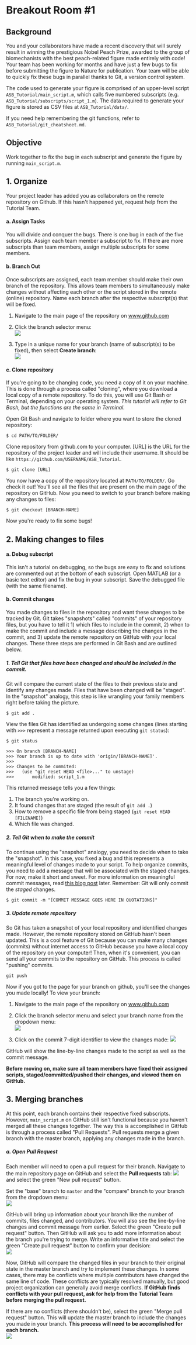 # Breakout Room #1

## Background
You and your collaborators have made a recent discovery that will surely result in winning the prestigious
Nobel Peach Prize, awarded to the group of biomechanists with the best peach-related figure made entirely with 
code! Your team has been working for months and have just a few bugs to fix before submitting the figure to 
Nature for publication. Your team will be able to quickly fix these bugs in parallel thanks to Git, a version control 
system.

The code used to generate your figure is comprised of an upper-level script `ASB_Tutorial/main_script.m`, which 
calls five numbered subscripts (e.g. `ASB_Tutorial/subscripts/script_1.m`). The data required to generate your 
figure is stored as CSV files at `ASB_Tutorial/data/`. 

If you need help remembering the git functions, refer to `ASB_Tutorial/git_cheatsheet.md`.

## Objective
Work together to fix the bug in each subscript and generate the figure by running `main_script.m`.

## 1. Organize
Your project leader has added you as collaborators on the remote repository on Github. If this hasn't happened yet, 
request help from the Tutorial Team.

#### a. Assign Tasks
You will divide and conquer the bugs. There is one bug in each of the five subscripts. Assign each team member a 
subscript to fix. If there are more subscripts than team members, assign multiple subscripts for some members. 

#### b. Branch Out
Once subscripts are assigned, each team member should make their own branch of the repository. This allows team 
members to simultaneously make changes without affecting each other or the script stored in the remote (online) 
repository. Name each branch after the respective subscript(s) that will be fixed. 

1. Navigate to the main page of the repository on www.github.com

2. Click the branch selector menu:    
![](media/branch-selection-dropdown.png)
3. Type in a unique name for your branch (name of subscript(s) to be fixed), then select **Create branch**:    
![](media/branch-creation-text.png)

#### c. Clone repository
If you're going to be changing code, you need a copy of it on your machine. This is done through a process
called "cloning", where you download a local copy of a remote repository. To do this, you will use Git Bash or Terminal,
depending on your operating system. *This tutorial will refer to Git Bash, but the functions are the same in Terminal.*
 
Open Git Bash and navigate to folder where you want to store the cloned repository:
```
$ cd PATH/TO/FOLDER/
```
Clone repository from github.com to your computer. [URL] is the URL for the repository of the project leader and will
include their username. It should be like `https://github.com/USERNAME/ASB_Tutorial`.
```
$ git clone [URL]
```
You now have a copy of the repository located at `PATH/TO/FOLDER/`. Go check it out! You'll see all the files that are 
present on the main page of the repository on GitHub. Now you need to switch to your branch before making any changes to 
files:
```
$ git checkout [BRANCH-NAME]
```
Now you're ready to fix some bugs!

## 2. Making changes to files
#### a. Debug subscript 
This isn't a tutorial on debugging, so the bugs are easy to fix and solutions are commented out at the bottom of each 
subscript. Open MATLAB (or a basic text editor) and fix the bug in your subscript. Save the debugged file (with the 
same filename).
#### b. Commit changes
You made changes to files in the repository and want these changes to be tracked by Git. Git takes "snapshots" called 
"commits" of your repository files, but you have to tell it 1) which files to include in the commit, 2) when to make
the commit and include a message describing the changes in the commit, and 3) update the remote repository on GitHub 
with your local changes. These three steps are performed in Git Bash and are outlined below.

##### 1. Tell Git that files have been changed and should be included in the commit. 
Git will compare the current state of the files to their previous state and identify any changes made. Files that have
been changed will be "staged". In the "snapshot" analogy, this step is like wrangling your family members right before 
taking the picture.
```
$ git add .
```
View the files Git has identified as undergoing some changes (lines starting with `>>>` represent a message returned 
upon executing `git status`):
```
$ git status

>>> On branch [BRANCH-NAME] 
>>> Your branch is up to date with 'origin/[BRANCH-NAME]'.
>>>
>>> Changes to be commited:
>>>   (use "git reset HEAD <file>..." to unstage)
>>>       modified: script_1.m
```
This returned message tells you a few things:
1. The branch you're working on.
2. It found changes that are staged (the result of `git add .`)
3. How to remove a specific file from being staged (`git reset HEAD [FILENAME]`)
4. Which file was changed. 

##### 2. Tell Git when to make the commit
To continue using the "snapshot" analogy, you need to decide when to take the "snapshot". In this case, you fixed a bug 
and this represents a meaningful level of changes made to your script. To help organize commits, you need to add a message
that will be associated with the staged changes. For now, make it short and sweet. For more information on meaningful 
commit messages, read [this blog post](https://chris.beams.io/posts/git-commit/) later. Remember: Git will only commit the 
*staged* changes.
```
$ git commit -m "[COMMIT MESSAGE GOES HERE IN QUOTATIONS]"
```
##### 3. Update remote repository
So Git has taken a snapshot of your local repository and identified changes made. However, the remote repository stored on 
GitHub hasn't been updated. This is a cool feature of Git because you can make many changes (commits) without internet
access to GitHub because you have a local copy of the repository on your computer! Then, when it's convenient, you can 
send all your commits to the repository on GitHub. This process is called "pushing" commits.
```
git push 
```
Now if you got to the page for your branch on github, you'll see the changes you made locally! To view your branch:

1. Navigate to the main page of the repository on www.github.com

2. Click the branch selector menu and select your branch name from the dropdown menu:    
![](media/branch-selection-dropdown.png)

3. Click on the commit 7-digit identifier to view the changes made:
![](media/commit-hash.png)

GitHub will show the line-by-line changes made to the script as well as the commit message.

**Before moving on, make sure all team members have fixed their assigned scripts, staged/committed/pushed their changes, 
and viewed them on GitHub.**

## 3. Merging branches
At this point, each branch contains their respective fixed subscripts. However, `main_script.m` on GitHub still isn't functional 
because you haven't merged all these changes together. The way this is accomplished in GitHub is through a process called
"Pull Requests". Pull requests merge a given branch with the master branch, applying any changes made in the branch. 

##### a. Open Pull Request
Each member will need to open a pull request for their branch. Navigate to the main repository page on GitHub and select
the **Pull requests** tab:
![](media/PR-tab.png)    
and select the green "New pull request" button.

Set the "base" branch to `master` and the "compare" branch to your branch from the dropdown menu:    
![](media/PR-dropdown.png)

GitHub will bring up information about your branch like the number of commits, files changed, and contributors. You will
also see the line-by-line changes and commit message from earlier. Select the green "Create pull request" button. Then 
GitHub will ask you to add more information about the branch you're trying to merge. Write an informative title and 
select the green "Create pull request" button to confirm your decision:    
![](media/PR-text.png)    

Now, GitHub will compare the changed files in your branch to their original state in the master branch and try to implement
these changes. In some cases, there may be conflicts where multiple contributors have changed the same line of code. These
conflicts are typically resolved manually, but good project organization can generally avoid merge conflicts. **If GitHub 
finds conflicts with your pull request, ask for help from the Tutorial Team before merging the pull request.**

If there are no conflicts (there shouldn't be), select the green "Merge pull request" button. This will update the master
branch to include the changes you made in your branch. **This process will need to be accomplished for each branch.**    
![](media/merge-PR.png)    

 


